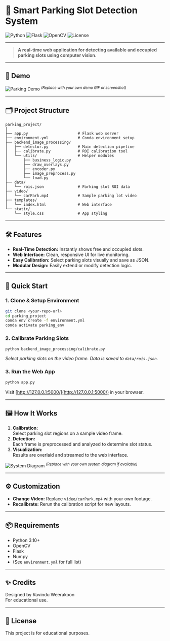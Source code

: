 # 🚗 Smart Parking Slot Detection System

![Python](https://img.shields.io/badge/Python-3.10%2B-blue?logo=python)
![Flask](https://img.shields.io/badge/Flask-Web%20App-lightgrey?logo=flask)
![OpenCV](https://img.shields.io/badge/OpenCV-Image%20Processing-green?logo=opencv)
![License](https://img.shields.io/badge/License-Educational-lightblue)

---

> **A real-time web application for detecting available and occupied parking slots using computer vision.**

---

## 📸 Demo

![Parking Demo](https://user-images.githubusercontent.com/placeholder/demo.gif)
<sup><em>(Replace with your own demo GIF or screenshot)</em></sup>

---

## 🗂️ Project Structure

```plaintext
parking_project/
│
├── app.py                      # Flask web server
├── environment.yml             # Conda environment setup
├── backend_image_processing/
│   ├── detector.py             # Main detection pipeline
│   ├── calibrate.py            # ROI calibration tool
│   └── utils/                  # Helper modules
│       ├── business_logic.py
│       ├── draw_overlays.py
│       ├── encoder.py
│       ├── image_preprocess.py
│       └── load.py
├── data/
│   └── rois.json               # Parking slot ROI data
├── video/
│   └── carPark.mp4             # Sample parking lot video
├── templates/
│   └── index.html              # Web interface
└── static/
    └── style.css               # App styling
```

---

## 🛠️ Features

- **Real-Time Detection:** Instantly shows free and occupied slots.
- **Web Interface:** Clean, responsive UI for live monitoring.
- **Easy Calibration:** Select parking slots visually and save as JSON.
- **Modular Design:** Easily extend or modify detection logic.

---

## 🚀 Quick Start

### 1. Clone & Setup Environment

```bash
git clone <your-repo-url>
cd parking_project
conda env create -f environment.yml
conda activate parking_env
```

### 2. Calibrate Parking Slots

```bash
python backend_image_processing/calibrate.py
```
_Select parking slots on the video frame. Data is saved to `data/rois.json`._

### 3. Run the Web App

```bash
python app.py
```
Visit [http://127.0.0.1:5000/](http://127.0.0.1:5000/) in your browser.

---

## 🖼️ How It Works

1. **Calibration:**  
   Select parking slot regions on a sample video frame.
2. **Detection:**  
   Each frame is preprocessed and analyzed to determine slot status.
3. **Visualization:**  
   Results are overlaid and streamed to the web interface.

![System Diagram](https://user-images.githubusercontent.com/placeholder/diagram.png)
<sup><em>(Replace with your own system diagram if available)</em></sup>

---

## ⚙️ Customization

- **Change Video:** Replace `video/carPark.mp4` with your own footage.
- **Recalibrate:** Rerun the calibration script for new layouts.

---

## 📦 Requirements

- Python 3.10+
- OpenCV
- Flask
- Numpy
- (See `environment.yml` for full list)

---

## ✨ Credits

Designed by Ravindu Weerakoon  
For educational use.

---

## 📄 License

This project is for educational purposes.
